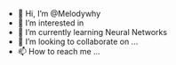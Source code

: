 - 👋 Hi, I’m @Melodywhy
- 👀 I’m interested in 
- 🌱 I’m currently learning Neural Networks
- 💞️ I’m looking to collaborate on ...
- 📫 How to reach me ...

<!---
Melodywhy/Melodywhy is a ✨ special ✨ repository because its `README.md` (this file) appears on your GitHub profile.
You can click the Preview link to take a look at your changes.
--->

